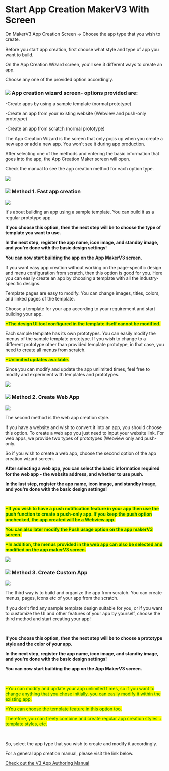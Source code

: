 # Start App Creation MakerV3 With Screen

On MakerV3 App Creation Screen -> Choose the app type that you wish to create.

Before you start app creation, first choose what style and type of app you want to build.

On the App Creation Wizard screen, you'll see 3 different ways to create an app.&#x20;

Choose any one of the provided option accordingly.&#x20;



### ![](../../.gitbook/assets/단락1-1.png) App creation wizard screen- options provided are:

\-Create apps by using a sample template (normal prototype)

\-Create an app from your existing website (Webview and push-only prototype)&#x20;

\-Create an app from scratch (normal prototype)



The App Creation Wizard is the screen that only pops up when you create a new app or add a new app. You won't see it during app production.

After selecting one of the methods and entering the basic information that goes into the app, the  App Creation Maker screen will open.

Check the manual to see the app creation method for each option type.

![](../../.gitbook/assets/구분선.PNG)

### ![](../../.gitbook/assets/단락1-1.png) Method 1. Fast app creation

![](../../.gitbook/assets/제작마법사1.png)

It's about building an app using a sample template. You can build it as a regular prototype app.&#x20;

**If you choose this option, then the next step will be to choose the type of template you want to use.**

**In the next step, register the app name, icon image, and standby image, and you're done with the basic design settings!**

**You can now start building the app on the App MakerV3 screen.**



If you want easy app creation without working on the page-specific design and menu configuration from scratch, then this option is good for you. Here you can easily create an app by choosing a template with all the industry-specific designs.

Template pages are easy to modify. You can change images, titles, colors, and linked pages of the template.

Choose a template for your app according to your requirement and start building your app.&#x20;

<mark style="color:red;"></mark>

<mark style="color:green;">**\*The design UI tool configured in the template itself cannot be modified.**</mark>

Each sample template has its own prototypes. You can easily modify the menus of the sample template prototype. If you wish to change to a different prototype other than provided template prototype, in that case, you need to create all menus from scratch.&#x20;

<mark style="color:green;">**\*Unlimited updates available.**</mark>

Since you can modify and update the app unlimited times, feel free to modify and experiment with templates and prototypes.

![](../../.gitbook/assets/구분선.PNG)

### &#x20;![](<../../.gitbook/assets/단락1-1 (1).png>) Method 2. Create Web App

![](../../.gitbook/assets/제작마법사2.png)

The second method is the web app creation style.

If you have a website and wish to convert it into an app, you should choose this option. To create a web app you just need to input your website link. For web apps, we provide two types of prototypes (Webview only and push-only.

So if you wish to create a web app, choose the second option of the app creation wizard screen.

**After selecting a web app, you can select the basic information required for the web app - the website address, and whether to use push.**

**In the last step, register the app name, icon image, and standby image, and you're done with the basic design settings!**

**​**

<mark style="color:green;">**\*If you wish to have a push notification feature in your app then use the push function to create a push-only app. If you keep the push option unchecked, the app created will be a Webview app.**</mark>&#x20;

<mark style="color:green;">**You can also later modify the Push usage option on the app makerV3 screen.**</mark> &#x20;

<mark style="color:green;">**\*In addition, the menus provided in the web app can also be selected and modified on the app makerV3 screen.**</mark>&#x20;

![](../../.gitbook/assets/구분선.PNG)

### ![](<../../.gitbook/assets/단락1-1 (1).png>) Method 3. Create Custom App

![](../../.gitbook/assets/제작마법사3.png)

The third way is to build and organize the app from scratch. You can create menus, pages, icons etc of your app from the scratch.&#x20;

If you don't find any sample template design suitable for you, or if you want to customize the UI and other features of your app by yourself, choose the third method and start creating your app!

​

**If you choose this option, then the next step will be to choose a prototype style and the color of your app.**

**In the next step, register the app name, icon image, and standby image, and you're done with the basic design settings!**

**You can now start building the app on the App MakerV3 screen.**

**​**

<mark style="color:green;">\*You can modify and update your app unlimited times, so if you want to change anything that you chose initially, you can easily modify it within the existing app.</mark>

<mark style="color:green;">\*You can choose the template feature in this option too.</mark> &#x20;

<mark style="color:green;">Therefore, you can freely combine and create regular app creation styles + template styles, etc.</mark>

**​**

So, select the app type that you wish to create and modify it accordingly.

For a general app creation manual, please visit the link below.

[Check out the V3 App Authoring Manual](https://krc-word-edit.officeapps.live.com/we/wordeditorframe.aspx?new=1\&ui=en%2DGB\&rs=en%2DGB\&wdorigin=OFFICECOM-WEB.START.NEW-INSTANT\&wdenableroaming=1\&mscc=1\&wdodb=1\&hid=F79555A0-90A7-1000-775E-1B682496F2E4\&wopisrc=https%3A%2F%2Fswing2app-my.sharepoint.com%2Fpersonal%2Fharshajad05538\_swing2app\_com%2F\_vti\_bin%2Fwopi.ashx%2Ffiles%2F161f872f3e6f43f4b55a9a5eabfb50bc\&wdhostclicktime=1659051877156\&jsapi=1\&jsapiver=v1\&newsession=1\&corrid=1635197a-0e34-4970-974e-224dfa517a9b\&usid=1635197a-0e34-4970-974e-224dfa517a9b\&sftc=1\&cac=1\&mtf=1\&sfp=1\&wdredirectionreason=Unified\_SingleFlush\&rct=Medium\&ctp=LeastProtected)&#x20;

